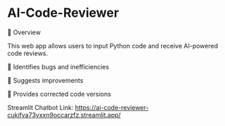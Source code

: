 # AI-Code-Reviewer
📌 Overview

This web app allows users to input Python code and receive AI-powered code reviews.

🔹 Identifies bugs and inefficiencies

🔹 Suggests improvements

🔹 Provides corrected code versions

Streamlit Chatbot Link: https://ai-code-reviewer-cukifva73yxxn9occarzfz.streamlit.app/
